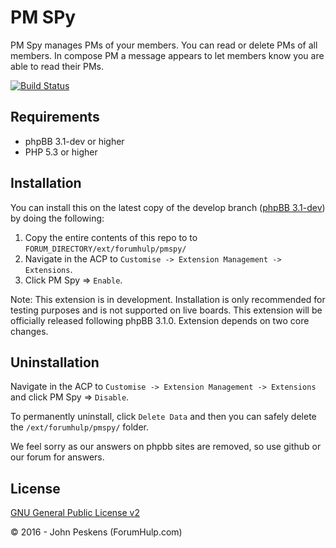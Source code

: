 PM SPy
===========

PM Spy manages PMs of your members. You can read or delete PMs of all members. In compose PM a message appears to let members know you are able to read their PMs.

[![Build Status](https://travis-ci.org/ForumHulp/pmspy.svg?branch=master)](https://travis-ci.org/ForumHulp/pmspy)

## Requirements
* phpBB 3.1-dev or higher
* PHP 5.3 or higher

## Installation
You can install this on the latest copy of the develop branch ([phpBB 3.1-dev](https://github.com/phpbb/phpbb3)) by doing the following:

1. Copy the entire contents of this repo to to `FORUM_DIRECTORY/ext/forumhulp/pmspy/`
2. Navigate in the ACP to `Customise -> Extension Management -> Extensions`.
3. Click PM Spy => `Enable`.

Note: This extension is in development. Installation is only recommended for testing purposes and is not supported on live boards. This extension will be officially released following phpBB 3.1.0. Extension depends on two core changes.

## Uninstallation
Navigate in the ACP to `Customise -> Extension Management -> Extensions` and click PM Spy => `Disable`.

To permanently uninstall, click `Delete Data` and then you can safely delete the `/ext/forumhulp/pmspy/` folder.

We feel sorry as our answers on phpbb sites are removed, so use github or our forum for answers.

## License
[GNU General Public License v2](http://opensource.org/licenses/GPL-2.0)

© 2016 - John Peskens (ForumHulp.com)